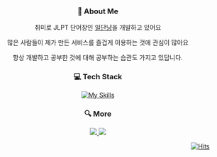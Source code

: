 <div align=center>

###  🤭 About Me
취미로 JLPT 단어장인 [일단냥](https://ajar-feather-99d.notion.site/06ddbca4875e4379a535b772eabb0e1b)을 개발하고 있어요

많은 사람들이 제가 만든 서비스를 즐겁게 이용하는 것에 관심이 많아요

항상 개발하고 공부한 것에 대해 공부하는 습관도 가지고 있답니다.



###  💻 Tech Stack

[![My Skills](https://skillicons.dev/icons?i=js,ts,react,nextjs,firebase)](https://skillicons.dev)
  
###  🔍 More
 
<a href="https://clear-index-f4b.notion.site/8440e979948f42d092389024cf41e33d" target="_blank"><img src="https://img.shields.io/badge/Portfolio-7d5fff?style=for-the-badge&logo=Notion&logoColor=white"/>
<a href="https://velog.io/@psb7391/" target="_blank"><img src="https://img.shields.io/badge/Blog-32ff7e?style=for-the-badge&logo=Apache&logoColor=black"/>
        

</div>
<div align=right>

[![Hits](https://hits.seeyoufarm.com/api/count/incr/badge.svg?url=https%3A%2F%2Fgithub.com%2FSiby1lA&count_bg=%2379C83D&title_bg=%23555555&icon=&icon_color=%23E7E7E7&title=hits&edge_flat=false)](https://hits.seeyoufarm.com)

</div>
